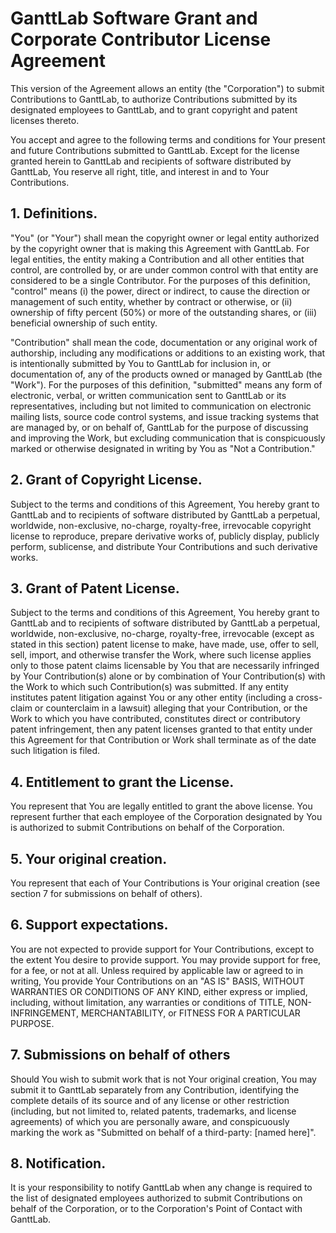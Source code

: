 # GanttLab Software Grant and Corporate Contributor License Agreement

This version of the Agreement allows an entity (the "Corporation") to submit Contributions to GanttLab, to authorize Contributions submitted by its designated employees to GanttLab, and to grant copyright and patent licenses thereto.

You accept and agree to the following terms and conditions for Your present and future Contributions submitted to GanttLab. Except for the license granted herein to GanttLab and recipients of software distributed by GanttLab, You reserve all right, title, and interest in and to Your Contributions.

## 1. Definitions.

"You" (or "Your") shall mean the copyright owner or legal entity authorized by the copyright owner that is making this Agreement with GanttLab. For legal entities, the entity making a Contribution and all other entities that control, are controlled by, or are under common control with that entity are considered to be a single Contributor. For the purposes of this definition, "control" means (i) the power, direct or indirect, to cause the direction or management of such entity, whether by contract or otherwise, or (ii) ownership of fifty percent (50%) or more of the outstanding shares, or (iii) beneficial ownership of such entity.

"Contribution" shall mean the code, documentation or any original work of authorship, including any modifications or additions to an existing work, that is intentionally submitted by You to GanttLab for inclusion in, or documentation of, any of the products owned or managed by GanttLab (the "Work"). For the purposes of this definition, "submitted" means any form of electronic, verbal, or written communication sent to GanttLab or its representatives, including but not limited to communication on electronic mailing lists, source code control systems, and issue tracking systems that are managed by, or on behalf of, GanttLab for the purpose of discussing and improving the Work, but excluding communication that is conspicuously marked or otherwise designated in writing by You as "Not a Contribution."

## 2. Grant of Copyright License.

Subject to the terms and conditions of this Agreement, You hereby grant to GanttLab and to recipients of software distributed by GanttLab a perpetual, worldwide, non-exclusive, no-charge, royalty-free, irrevocable copyright license to reproduce, prepare derivative works of, publicly display, publicly perform, sublicense, and distribute Your Contributions and such derivative works.

## 3. Grant of Patent License.

Subject to the terms and conditions of this Agreement, You hereby grant to GanttLab and to recipients of software distributed by GanttLab a perpetual, worldwide, non-exclusive, no-charge, royalty-free, irrevocable (except as stated in this section) patent license to make, have made, use, offer to sell, sell, import, and otherwise transfer the Work, where such license applies only to those patent claims licensable by You that are necessarily infringed by Your Contribution(s) alone or by combination of Your Contribution(s) with the Work to which such Contribution(s) was submitted. If any entity institutes patent litigation against You or any other entity (including a cross-claim or counterclaim in a lawsuit) alleging that your Contribution, or the Work to which you have contributed, constitutes direct or contributory patent infringement, then any patent licenses granted to that entity under this Agreement for that Contribution or Work shall terminate as of the date such litigation is filed.

## 4. Entitlement to grant the License.

You represent that You are legally entitled to grant the above license. You represent further that each employee of the Corporation designated by You is authorized to submit Contributions on behalf of the Corporation.

## 5. Your original creation.

You represent that each of Your Contributions is Your original creation (see section 7 for submissions on behalf of others).

## 6. Support expectations.

You are not expected to provide support for Your Contributions, except to the extent You desire to provide support. You may provide support for free, for a fee, or not at all. Unless required by applicable law or agreed to in writing, You provide Your Contributions on an "AS IS" BASIS, WITHOUT WARRANTIES OR CONDITIONS OF ANY KIND, either express or implied, including, without limitation, any warranties or conditions of TITLE, NON-INFRINGEMENT, MERCHANTABILITY, or FITNESS FOR A PARTICULAR PURPOSE.

## 7. Submissions on behalf of others

Should You wish to submit work that is not Your original creation, You may submit it to GanttLab separately from any Contribution, identifying the complete details of its source and of any license or other restriction (including, but not limited to, related patents, trademarks, and license agreements) of which you are personally aware, and conspicuously marking the work as "Submitted on behalf of a third-party: [named here]".

## 8. Notification.

It is your responsibility to notify GanttLab when any change is required to the list of designated employees authorized to submit Contributions on behalf of the Corporation, or to the Corporation's Point of Contact with GanttLab.